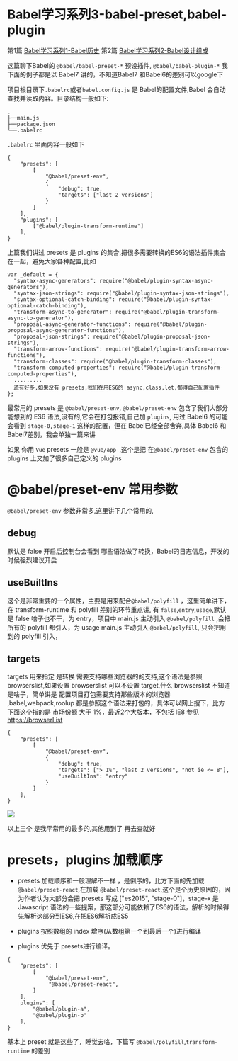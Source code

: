 # Babel学习系列3-babel-preset,babel-plugin


第1篇 [Babel学习系列1-Babel历史][1]
第2篇 [Babel学习系列2-Babel设计组成][2]

这篇聊下Babel的 `@babel/babel-preset-*` 预设插件, `@babel/babel-plugin-*` 我下面的例子都是以 Babel7 讲的，不知道Babel7 和Babel6的差别可以google下

项目根目录下`.babelrc`或者`babel.config.js` 是 Babel的配置文件,Babel 会自动查找并读取内容。目录结构一般如下:
```
.
├──main.js
├──package.json
└──.babelrc
```
`.babelrc` 里面内容一般如下

```
{
    "presets": [
        [
            "@babel/preset-env",
            {
                "debug": true,
                "targets": ["last 2 versions"]
            }
        ]
    ],
    "plugins": [
        ["@babel/plugin-transform-runtime"]
    ],
}
```
上篇我们讲过 presets 是 plugins 的集合,把很多需要转换的ES6的语法插件集合在一起，避免大家各种配置,比如
```
var _default = {
  "syntax-async-generators": require("@babel/plugin-syntax-async-generators"),
  "syntax-json-strings": require("@babel/plugin-syntax-json-strings"),
  "syntax-optional-catch-binding": require("@babel/plugin-syntax-optional-catch-binding"),
  "transform-async-to-generator": require("@babel/plugin-transform-async-to-generator"),
  "proposal-async-generator-functions": require("@babel/plugin-proposal-async-generator-functions"),
  "proposal-json-strings": require("@babel/plugin-proposal-json-strings"),
  "transform-arrow-functions": require("@babel/plugin-transform-arrow-functions"),
  "transform-classes": require("@babel/plugin-transform-classes"),
  "transform-computed-properties": require("@babel/plugin-transform-computed-properties"),
  .........
  还有好多,如果没有 presets,我们在用ES6的 async,class,let,都得自己配置插件
};
```
最常用的 presets 是 `@babel/preset-env`, `@babel/preset-env` 包含了我们大部分能想到的 ES6 语法,没有的,它会在打包报错,自己加 `plugins`, 用过 Babel6 的可能会看到 `stage-0,stage-1` 这样的配置，但在 Babel已经全部舍弃,具体 Babel6 和 Babel7差别，我会单独一篇来讲

如果 你用 `Vue`  presets 一般是 `@vue/app `,这个是把 在`@babel/preset-env` 包含的 plugins 上又加了很多自己定义的 plugins

# @babel/preset-env 常用参数

`@babel/preset-env` 参数非常多,这里讲下几个常用的,

## debug
默认是 false 开启后控制台会看到 哪些语法做了转换，Babel的日志信息，开发的时候强烈建议开启

## useBuiltIns 
这个是非常重要的一个属性，主要是用来配合`@babel/polyfill` ，这里简单讲下，在 transform-runtime 和 polyfill 差别的环节重点讲,
 有 `false`,`entry`,`usage`,默认是 false 啥子也不干，为  entry，项目中 main.js 主动引入 `@babel/polyfill` ,会把所有的 polyfill 都引入，为 usage  main.js 主动引入 `@babel/polyfill`, 只会把用到的 polyfill 引入，
## targets

targets 用来指定 是转换 需要支持哪些浏览器的的支持,这个语法是参照 browserslist,如果设置 browserslist 可以不设置 target,什么 browserslist 不知道是啥子，简单讲是 配置项目打包需要支持那些版本的浏览器 ,babel,webpack,roolup 都是参照这个语法来打包的，具体可以网上搜下，比方下面这个指的是 市场份额 大于 1%，最近2个大版本，不包括 IE8 参见 https://browserl.ist
```
{
    "presets": [
        [
            "@babel/preset-env",
            {
                "debug": true,
                "targets": ["> 1%", "last 2 versions", "not ie <= 8"],
                "useBuiltIns": "entry"
            }
        ]
    ],
}
```
![](https://user-gold-cdn.xitu.io/2019/3/1/16939de64981e922?w=1321&h=988&f=png&s=106403)

以上三个 是我平常用的最多的,其他用到了 再去查就好

#  presets，plugins 加载顺序
- presets 加载顺序和一般理解不一样 ，是倒序的，比方下面的先加载 `@babel/preset-react`,在加载
`@babel/preset-react`,这个是个历史原因的，因为作者认为大部分会把 presets 写成 ["es2015", "stage-0"]，stage-x 是 Javascript 语法的一些提案，那这部分可能依赖了ES6的语法，解析的时候得先解析这部分到ES6,在把ES6解析成ES5

- plugins 按照数组的 index 增序(从数组第一个到最后一个)进行编译

- plugins 优先于 presets进行编译。
```
{
    "presets": [
        [
            "@babel/preset-env",
             "@babel/preset-react",
        ]
    ],
    plugins": [
        "@babel/plugin-a",
        "@babel/plugin-b"
    ],
}
```
基本上 preset 就是这些了，睡觉去咯，下篇写 `@babel/polyfill`,`transform-runtime` 的差别




[1]: https://mp.weixin.qq.com/s?__biz=MzAwOTkzNDc0Mg==&mid=2247483745&idx=1&sn=3ad02c5981127907840a3c3c9d0fb86c&chksm=9b594398ac2eca8e5b5c8473ae617e49e968d9b75db8242512ad0df6d4b6e8ad1d5aef9b9d86#rd
[2]: https://mp.weixin.qq.com/s?__biz=MzAwOTkzNDc0Mg==&mid=2247483750&idx=1&sn=c90e95159199ac7aa2612207e89e9182&chksm=9b59439fac2eca89bc558fd2a360408bf8e8a928688963f7f21a5e17ae2ae678f8265a8003aa#rd